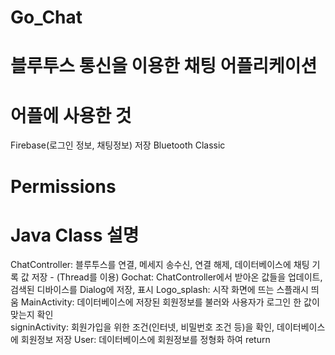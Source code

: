 # Go_Chat

# 블루투스 통신을 이용한 채팅 어플리케이션

# 어플에 사용한 것
  Firebase(로그인 정보, 채팅정보) 저장
  Bluetooth Classic

# Permissions
  <uses-permission android:name="android.permission.ACCESS_NETWORK_STATE" />
  <uses-permission android:name="android.permission.INTERNET"/>

  <uses-permission android:name="android.permission.ACCESS_FINE_LOCATION"/>
  <uses-permission android:name="android.permission.BLUETOOTH"/>
  <uses-permission android:name="android.permission.BLUETOOTH_ADMIN"/>
    
# Java Class 설명

  ChatController: 블루투스를 연결, 메세지 송수신, 연결 해제, 데이터베이스에 채팅 기록 값 저장  -  (Thread를 이용)
  Gochat: ChatController에서 받아온 값들을 업데이트, 검색된 디바이스를 Dialog에 저장, 표시
  Logo_splash: 시작 화면에 뜨는 스플래시 띄움
  MainActivity: 데이터베이스에 저장된 회원정보를 불러와 사용자가 로그인 한 값이 맞는지 확인  
  signinActivity: 회원가입을 위한 조건(인터넷, 비밀번호 조건 등)을 확인, 데이터베이스에 회원정보 저장
  User: 데이터베이스에 회원정보를 정형화 하여 return
  
